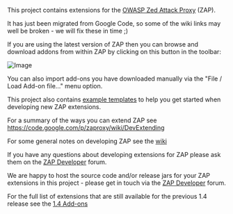 This project contains extensions for the [OWASP Zed Attack Proxy](https://code.google.com/p/zaproxy) (ZAP).

It has just been migrated from Google Code, so some of the wiki links may well be broken - we will fix these in time ;)

If you are using the latest version of ZAP  then you can browse and download addons from within ZAP by clicking on this button in the toolbar:

![Image](https://raw.githubusercontent.com/zaproxy/zap-extensions/wiki/zap-screenshot-browse-addons.png)

You can also import add-ons you have downloaded manually via the "File / Load Add-on file..." menu option.

This project also contains [example templates](wiki/Examples) to help you get started when developing new ZAP extensions.

For a summary of the ways you can extend ZAP see https://code.google.com/p/zaproxy/wiki/DevExtending

For some general notes on developing ZAP see the [wiki](https://code.google.com/p/zaproxy/wiki/Development)

If you have any questions about developing extensions for ZAP please ask them on the [ZAP Developer](http://groups.google.com/group/zaproxy-develop) forum.

We are happy to host the source code and/or release jars for your ZAP extensions in this project - please get in touch via the [ZAP Developer](http://groups.google.com/group/zaproxy-develop) forum.

For the full list of extensions that are still available for the previous 1.4 release see the [1.4 Add-ons](V1Extensions)
